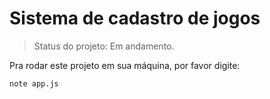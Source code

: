 # Sistema de cadastro de jogos

>Status do projeto: Em andamento.

Pra rodar este projeto em sua máquina, por favor digite: 

```
note app.js
```
